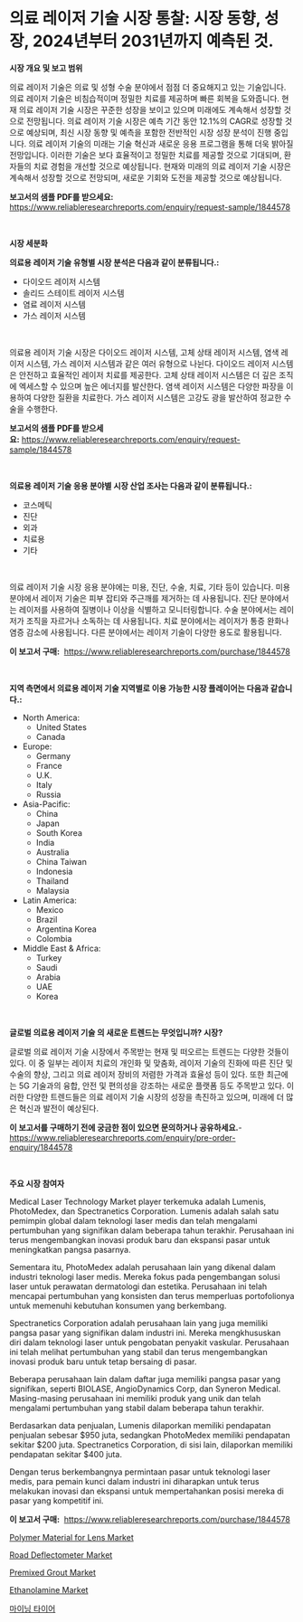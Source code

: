 <p><h1>의료 레이저 기술 시장 통찰: 시장 동향, 성장, 2024년부터 2031년까지 예측된 것.</h1></p><p><strong>시장 개요 및 보고 범위</strong></p>
<p><p>의료 레이저 기술은 의료 및 성형 수술 분야에서 점점 더 중요해지고 있는 기술입니다. 의료 레이저 기술은 비침습적이며 정밀한 치료를 제공하며 빠른 회복을 도와줍니다. 현재 의료 레이저 기술 시장은 꾸준한 성장을 보이고 있으며 미래에도 계속해서 성장할 것으로 전망됩니다. 의료 레이저 기술 시장은 예측 기간 동안 12.1%의 CAGR로 성장할 것으로 예상되며, 최신 시장 동향 및 예측을 포함한 전반적인 시장 성장 분석이 진행 중입니다. 의료 레이저 기술의 미래는 기술 혁신과 새로운 응용 프로그램을 통해 더욱 밝아질 전망입니다. 이러한 기술은 보다 효율적이고 정밀한 치료를 제공할 것으로 기대되며, 환자들의 치료 경험을 개선할 것으로 예상됩니다. 현재와 미래의 의료 레이저 기술 시장은 계속해서 성장할 것으로 전망되며, 새로운 기회와 도전을 제공할 것으로 예상됩니다.</p></p>
<p><strong>보고서의 샘플 PDF를 받으세요:</strong> <a href="https://www.reliableresearchreports.com/enquiry/request-sample/1844578">https://www.reliableresearchreports.com/enquiry/request-sample/1844578</a></p>
<p>&nbsp;</p>
<p><strong>시장 세분화</strong></p>
<p><strong>의료용 레이저 기술 유형별 시장 분석은 다음과 같이 분류됩니다.:</strong></p>
<p><ul><li>다이오드 레이저 시스템</li><li>솔리드 스테이트 레이저 시스템</li><li>염료 레이저 시스템</li><li>가스 레이저 시스템</li></ul></p>
<p>&nbsp;</p>
<p><p>의료용 레이저 기술 시장은 다이오드 레이저 시스템, 고체 상태 레이저 시스템, 염색 레이저 시스템, 가스 레이저 시스템과 같은 여러 유형으로 나뉜다. 다이오드 레이저 시스템은 안전하고 효율적인 레이저 치료를 제공한다. 고체 상태 레이저 시스템은 더 깊은 조직에 엑세스할 수 있으며 높은 에너지를 발산한다. 염색 레이저 시스템은 다양한 파장을 이용하여 다양한 질환을 치료한다. 가스 레이저 시스템은 고강도 광을 발산하여 정교한 수술을 수행한다.</p></p>
<p><strong>보고서의 샘플 PDF를 받으세요:</strong>&nbsp;<a href="https://www.reliableresearchreports.com/enquiry/request-sample/1844578">https://www.reliableresearchreports.com/enquiry/request-sample/1844578</a></p>
<p>&nbsp;</p>
<p><strong> 의료용 레이저 기술 응용 분야별 시장 산업 조사는 다음과 같이 분류됩니다.:</strong></p>
<p><ul><li>코스메틱</li><li>진단</li><li>외과</li><li>치료용</li><li>기타</li></ul></p>
<p>&nbsp;</p>
<p><p>의료 레이저 기술 시장 응용 분야에는 미용, 진단, 수술, 치료, 기타 등이 있습니다. 미용 분야에서 레이저 기술은 피부 잡티와 주근깨를 제거하는 데 사용됩니다. 진단 분야에서는 레이저를 사용하여 질병이나 이상을 식별하고 모니터링합니다. 수술 분야에서는 레이저가 조직을 자르거나 소독하는 데 사용됩니다. 치료 분야에서는 레이저가 통증 완화나 염증 감소에 사용됩니다. 다른 분야에서는 레이저 기술이 다양한 용도로 활용됩니다.</p></p>
<p><strong>이 보고서 구매:</strong>&nbsp; <a href="https://www.reliableresearchreports.com/purchase/1844578">https://www.reliableresearchreports.com/purchase/1844578</a></p>
<p>&nbsp;</p>
<p><strong>지역 측면에서 의료용 레이저 기술 지역별로 이용 가능한 시장 플레이어는 다음과 같습니다.:</strong></p>
<p><ul>
    <li>
        North America:
        <ul>
            <li>United States</li>
            <li>Canada</li>
        </ul>
    </li>
    <li>
        Europe:
        <ul>
            <li>Germany</li>
            <li>France</li>
            <li>U.K.</li>
            <li>Italy</li>
            <li>Russia</li>
        </ul>
    </li>
    <li>
        Asia-Pacific:
        <ul>
            <li>China</li>
            <li>Japan</li>
            <li>South Korea</li>
            <li>India</li>
            <li>Australia</li>
            <li>China Taiwan</li>
            <li>Indonesia</li>
            <li>Thailand</li>
            <li>Malaysia</li>
        </ul>
    </li>
    <li>
        Latin America:
        <ul>
            <li>Mexico</li>
            <li>Brazil</li>
            <li>Argentina Korea</li>
            <li>Colombia</li>
        </ul>
    </li>
    <li>
        Middle East & Africa:
        <ul>
            <li>Turkey</li>
            <li>Saudi</li>
            <li>Arabia</li>
            <li>UAE</li>
            <li>Korea</li>
        </ul>
    </li>
    </ul></p>
<p>&nbsp;</p>
<p><strong>글로벌 의료용 레이저 기술 의 새로운 트렌드는 무엇입니까? 시장?</strong></p>
<p><p>글로벌 의료 레이저 기술 시장에서 주목받는 현재 및 떠오르는 트렌드는 다양한 것들이 있다. 이 중 일부는 레이저 치료의 개인화 및 맞춤화, 레이저 기술의 진화에 따른 진단 및 수술의 향상, 그리고 의료 레이저 장비의 저렴한 가격과 효율성 등이 있다. 또한 최근에는 5G 기술과의 융합, 안전 및 편의성을 강조하는 새로운 플랫폼 등도 주목받고 있다. 이러한 다양한 트렌드들은 의료 레이저 기술 시장의 성장을 촉진하고 있으며, 미래에 더 많은 혁신과 발전이 예상된다.</p></p>
<p><strong>이 보고서를 구매하기 전에 궁금한 점이 있으면 문의하거나 공유하세요.</strong>- <a href="https://www.reliableresearchreports.com/enquiry/pre-order-enquiry/1844578">https://www.reliableresearchreports.com/enquiry/pre-order-enquiry/1844578</a></p>
<p>&nbsp;</p>
<p><strong>주요 시장 참여자</strong></p>
<p><p>Medical Laser Technology Market player terkemuka adalah Lumenis, PhotoMedex, dan Spectranetics Corporation. Lumenis adalah salah satu pemimpin global dalam teknologi laser medis dan telah mengalami pertumbuhan yang signifikan dalam beberapa tahun terakhir. Perusahaan ini terus mengembangkan inovasi produk baru dan ekspansi pasar untuk meningkatkan pangsa pasarnya.</p><p>Sementara itu, PhotoMedex adalah perusahaan lain yang dikenal dalam industri teknologi laser medis. Mereka fokus pada pengembangan solusi laser untuk perawatan dermatologi dan estetika. Perusahaan ini telah mencapai pertumbuhan yang konsisten dan terus memperluas portofolionya untuk memenuhi kebutuhan konsumen yang berkembang.</p><p>Spectranetics Corporation adalah perusahaan lain yang juga memiliki pangsa pasar yang signifikan dalam industri ini. Mereka mengkhususkan diri dalam teknologi laser untuk pengobatan penyakit vaskular. Perusahaan ini telah melihat pertumbuhan yang stabil dan terus mengembangkan inovasi produk baru untuk tetap bersaing di pasar.</p><p>Beberapa perusahaan lain dalam daftar juga memiliki pangsa pasar yang signifikan, seperti BIOLASE, AngioDynamics Corp, dan Syneron Medical. Masing-masing perusahaan ini memiliki produk yang unik dan telah mengalami pertumbuhan yang stabil dalam beberapa tahun terakhir.</p><p>Berdasarkan data penjualan, Lumenis dilaporkan memiliki pendapatan penjualan sebesar $950 juta, sedangkan PhotoMedex memiliki pendapatan sekitar $200 juta. Spectranetics Corporation, di sisi lain, dilaporkan memiliki pendapatan sekitar $400 juta.</p><p>Dengan terus berkembangnya permintaan pasar untuk teknologi laser medis, para pemain kunci dalam industri ini diharapkan untuk terus melakukan inovasi dan ekspansi untuk mempertahankan posisi mereka di pasar yang kompetitif ini.</p></p>
<p><strong>이 보고서 구매:</strong>&nbsp;&nbsp;<a href="https://www.reliableresearchreports.com/purchase/1844578">https://www.reliableresearchreports.com/purchase/1844578</a></p>
<p><p><a href="https://angry-finch-aaf.notion.site/Polymer-Material-for-Lens-Market-Size-and-Examines-its-Market-Scope-with-a-Primary-Focus-on-Growth-207a49c988d8466dabd597ce54e96979">Polymer Material for Lens Market</a></p><p><a href="https://faithful-glue-af3.notion.site/Road-Deflectometer-Market-Insights-Market-Players-and-Forecast-Till-2031-9e31f920541d4494807cb8575aca2102">Road Deflectometer Market</a></p><p><a href="https://view.publitas.com/reportprime-1/premixed-grout-market-size-share-trends-analysis-report-by-application-regional-outlook-competitive-strategies-and-segment-forecasts-2024-2031/">Premixed Grout Market</a></p><p><a href="https://view.publitas.com/reportprime-1/ethanolamine-market-a-comprehensive-report-of-its-market-share-growth-trends-2024-2031/">Ethanolamine Market</a></p><p><a href="https://medium.com/@mamdouh_alnadi/%EA%B4%91%EC%82%B0%EC%9A%A9-%ED%83%80%EC%9D%B4%EC%96%B4-%EC%8B%9C%EC%9E%A5-%EC%A1%B0%EC%82%AC-%EB%B3%B4%EA%B3%A0%EC%84%9C-%EA%B7%B8-%EC%97%AD%EC%82%AC-%EB%B0%8F-2024%EB%85%84%EB%B6%80%ED%84%B0-2031%EB%85%84%EA%B9%8C%EC%A7%80%EC%9D%98-%EC%98%88%EC%B8%A1-e5f2746be1a1">마이닝 타이어</a></p></p>
